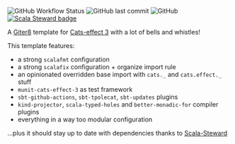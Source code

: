 ![GitHub Workflow Status](https://img.shields.io/github/actions/workflow/status/TonioGela/base.g8/ci.yml?branch=main) ![GitHub last commit](https://img.shields.io/github/last-commit/TonioGela/base.g8) ![GitHub](https://img.shields.io/github/license/TonioGela/base.g8) [![Scala Steward badge](https://img.shields.io/badge/Scala_Steward-helping-blue.svg?style=flat&logo=data:image/png;base64,iVBORw0KGgoAAAANSUhEUgAAAA4AAAAQCAMAAAARSr4IAAAAVFBMVEUAAACHjojlOy5NWlrKzcYRKjGFjIbp293YycuLa3pYY2LSqql4f3pCUFTgSjNodYRmcXUsPD/NTTbjRS+2jomhgnzNc223cGvZS0HaSD0XLjbaSjElhIr+AAAAAXRSTlMAQObYZgAAAHlJREFUCNdNyosOwyAIhWHAQS1Vt7a77/3fcxxdmv0xwmckutAR1nkm4ggbyEcg/wWmlGLDAA3oL50xi6fk5ffZ3E2E3QfZDCcCN2YtbEWZt+Drc6u6rlqv7Uk0LdKqqr5rk2UCRXOk0vmQKGfc94nOJyQjouF9H/wCc9gECEYfONoAAAAASUVORK5CYII=)](https://scala-steward.org)


A [Giter8](https://github.com/foundweekends/giter8) template for [Cats-effect 3](https://typelevel.org/cats-effect/) with a lot of bells and whistles!

This template features:
- a strong `scalafmt` configuration
- a strong `scalafix` configuration + organize import rule
- an opinionated overridden base import with `cats._` and `cats.effect._` stuff
- `munit-cats-effect-3` as test framework
- `sbt-github-actions`, `sbt-tpolecat`, `sbt-updates` plugins
- `kind-projector`, `scala-typed-holes` and `better-monadic-for` compiler plugins
- everything in a way too modular configuration

...plus it should stay up to date with dependencies thanks to [Scala-Steward](https://github.com/scala-steward-org/scala-steward-action)
